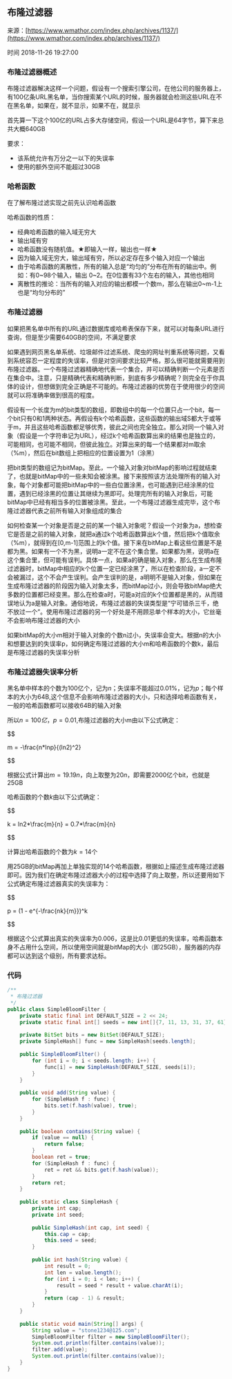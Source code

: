 ## 布隆过滤器

来源：[https://www.wmathor.com/index.php/archives/1137/](https://www.wmathor.com/index.php/archives/1137/)

时间 2018-11-26 19:27:00



### 布隆过滤器概述

布隆过滤器解决这样一个问题，假设有一个搜索引擎公司，在他公司的服务器上，有100亿条URL黑名单，当你搜索某个URL的时候，服务器就会检测这些URL在不在黑名单，如果在，就不显示，如果不在，就显示

首先算一下这个100亿的URL占多大存储空间，假设一个URL是64字节，算下来总共大概640GB

要求：


* 该系统允许有万分之一以下的失误率
* 使用的额外空间不能超过30GB
  


### 哈希函数

在了解布隆过滤实现之前先认识哈希函数

哈希函数的性质：


* 经典哈希函数的输入域无穷大
* 输出域有穷
* 哈希函数没有随机值。★即输入一样，输出也一样★
* 因为输入域无穷大，输出域有穷，所以必定存在多个输入对应一个输出
* 由于哈希函数的离散性，所有的输入总是“均匀的”分布在所有的输出中。例如：有0~98个输入，输出 0~2。在0位置有33个左右的输入，其他也相同
* 离散性的推论：当所有的输入对应的输出都模一个数m，那么在输出0~m-1上也是“均匀分布的”
  


### 布隆过滤器

如果把黑名单中所有的URL通过数据库或哈希表保存下来，就可以对每条URL进行查询，但是至少需要640GB的空间，不满足要求

如果遇到网页黑名单系统、垃圾邮件过滤系统、爬虫的网址判重系统等问题，又看到系统容忍一定程度的失误率，但是对空间要求比较严格，那么很可能就需要用到布隆过滤器。一个布隆过滤器精确地代表一个集合，并可以精确判断一个元素是否在集合中。注意，只是精确代表和精确判断，到底有多少精确呢？则完全在于你具体的设计，但想做到完全正确是不可能的。布隆过滤器的优势在于使用很少的空间就可以将准确率做到很高的程度。

假设有一个长度为m的bit类型的数组，即数组中的每一个位置只占一个bit，每一个bit只有0和1两种状态。再假设有k个哈希函数，这些函数的输出域S都大于或等于m，并且这些哈希函数都足够优秀，彼此之间也完全独立。那么对同一个输入对象（假设是一个字符串记为URL），经过k个哈希函数算出来的结果也是独立的，可能相同，也可能不相同，但彼此独立。对算出来的每一个结果都对m取余（%m），然后在bit数组上把相应的位置设置为1（涂黑）

把bit类型的数组记为bitMap。至此，一个输入对象对bitMap的影响过程就结束了，也就是bitMap中的一些未知会被涂黑。接下来按照该方法处理所有的输入对象，每个对象都可能把bitMap中的一些白位置涂黑，也可能遇到已经涂黑的位置，遇到已经涂黑的位置让其继续为黑即可。处理完所有的输入对象后，可能bitMap中已经有相当多的位置被涂黑。至此，一个布隆过滤器生成完毕，这个布隆过滤器代表之前所有输入对象组成的集合

如何检查某一个对象是否是之前的某一个输入对象呢？假设一个对象为a，想检查它是否是之前的输入对象，就把a通过k个哈希函数算出k个值，然后把k个值取余（%m），就得到在[0,m-1]范围上的k个值。接下来在bitMap上看这些位置是不是都为黑。如果有一个不为黑，说明a一定不在这个集合里。如果都为黑，说明a在这个集合里，但可能有误判。具体一点，如果a的确是输入对象，那么在生成布隆过滤器时，bitMap中相应的k个位置一定已经涂黑了，所以在检查阶段，a一定不会被漏过，这个不会产生误判。会产生误判的是，a明明不是输入对象，但如果在生成布隆过滤器的阶段因为输入对象太多，而bitMap过小，则会导致bitMap绝大多数的位置都已经变黑。那么在检查a时，可能a对应的k个位置都是黑的，从而错误地认为a是输入对象。通俗地说，布隆过滤器的失误类型是“宁可错杀三千，绝不放过一个”。使用布隆过滤器的另一个好处是不用顾忌单个样本的大小，它丝毫不会影响布隆过滤器的大小

如果bitMap的大小m相对于输入对象的个数n过小，失误率会变大。根据n的大小和想要达到的失误率p，如何确定布隆过滤器的大小m和哈希函数的个数k，最后是布隆过滤器的失误率分析


### 布隆过滤器失误率分析

黑名单中样本的个数为100亿个，记为$n$；失误率不能超过0.01%，记为$p$；每个样本的大小为64B,这个信息不会影响布隆过滤器的大小，只和选择哈希函数有关，一般的哈希函数都可以接收64B的输入对象


所以$n=100亿$，$p=0.01%$,布隆过滤器的大小m由以下公式确定：

$$

m = -\frac{n*lnp}{(ln2)^2}

$$

根据公式计算出$m = 19.19n$，向上取整为$20n$，即需要2000亿个bit，也就是25GB

  
哈希函数的个数$k$由以下公式确定：

$$

k = ln2*\frac{m}{n} = 0.7*\frac{m}{n}

$$

计算出哈希函数的个数为$k = 14$个

  
用25GB的bitMap再加上单独实现的14个哈希函数，根据如上描述生成布隆过滤器即可。因为我们在确定布隆过滤器大小的过程中选择了向上取整，所以还要用如下公式确定布隆过滤器真实的失误率为：

$$

p = (1 - e^{-\frac{nk}{m}})^k

$$

根据这个公式算出真实的失误率为$0.006%$，这是比$0.01%$更低的失误率，哈希函数本身不占用什么空间，所以使用空间就是bitMap的大小（即25GB），服务器的内存都可以达到这个级别，所有要求达标。

  
### 代码

```java
/**
 * 布隆过滤器
 */
public class SimpleBloomFilter {
    private static final int DEFAULT_SIZE = 2 << 24;
    private static final int[] seeds = new int[]{7, 11, 13, 31, 37, 61};
 
    private BitSet bits = new BitSet(DEFAULT_SIZE);
    private SimpleHash[] func = new SimpleHash[seeds.length];
 
    public SimpleBloomFilter() {
        for (int i = 0; i < seeds.length; i++) {
            func[i] = new SimpleHash(DEFAULT_SIZE, seeds[i]);
        }
    }
 
    public void add(String value) {
        for (SimpleHash f : func) {
            bits.set(f.hash(value), true);
        }
    }
 
    public boolean contains(String value) {
        if (value == null) {
            return false;
        }
        boolean ret = true;
        for (SimpleHash f : func) {
            ret = ret && bits.get(f.hash(value));
        }
        return ret;
    }
 
    public static class SimpleHash {
        private int cap;
        private int seed;
 
        public SimpleHash(int cap, int seed) {
            this.cap = cap;
            this.seed = seed;
        }
 
        public int hash(String value) {
            int result = 0;
            int len = value.length();
            for (int i = 0; i < len; i++) {
                result = seed * result + value.charAt(i);
            }
            return (cap - 1) & result;
        }
    }
 
    public static void main(String[] args) {
        String value = "stone1234@125.com";
        SimpleBloomFilter filter = new SimpleBloomFilter();
        System.out.println(filter.contains(value));
        filter.add(value);
        System.out.println(filter.contains(value));
    }
}
```

